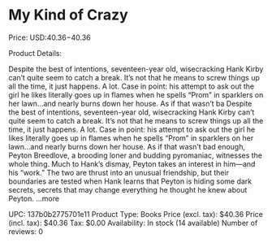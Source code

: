 # My Kind of Crazy

Price: USD:$40.36-$40.36

Product Details:

Despite the best of intentions, seventeen-year old, wisecracking Hank Kirby can’t quite seem to catch a break. It’s not that he means to screw things up all the time, it just happens. A lot. Case in point: his attempt to ask out the girl he likes literally goes up in flames when he spells “Prom” in sparklers on her lawn…and nearly burns down her house. As if that wasn’t ba Despite the best of intentions, seventeen-year old, wisecracking Hank Kirby can’t quite seem to catch a break. It’s not that he means to screw things up all the time, it just happens. A lot. Case in point: his attempt to ask out the girl he likes literally goes up in flames when he spells “Prom” in sparklers on her lawn…and nearly burns down her house. As if that wasn’t bad enough, Peyton Breedlove, a brooding loner and budding pyromaniac, witnesses the whole thing. Much to Hank’s dismay, Peyton takes an interest in him—and his “work.” The two are thrust into an unusual friendship, but their boundaries are tested when Hank learns that Peyton is hiding some dark secrets, secrets that may change everything he thought he knew about Peyton. ...more

UPC: 137b0b2775701e11
Product Type: Books
Price (excl. tax): $40.36
Price (incl. tax): $40.36
Tax: $0.00
Availability: In stock (14 available)
Number of reviews: 0